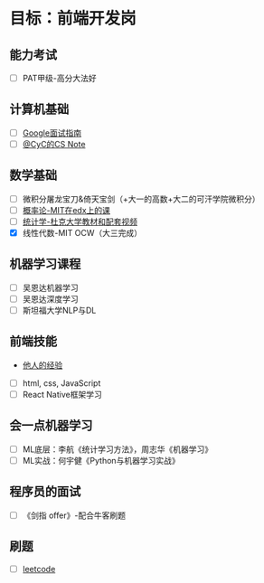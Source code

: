 # 目标：前端开发岗

## 能力考试
- [ ] PAT甲级-高分大法好

## 计算机基础
- [ ] [Google面试指南](https://github.com/merelydust/coding-interview-university/blob/master/translations/README-cn.md)
- [ ] [@CyC的CS Note](https://github.com/CyC2018/CS-Notes)

## 数学基础
- [ ] 微积分屠龙宝刀&倚天宝剑（+大一的高数+大二的可汗学院微积分）
- [ ] [概率论-MIT在edx上的课](https://courses.edx.org/courses/course-v1:MITx+6.041x_4+1T2017/course/)
- [ ] [统计学-杜克大学教材和配套视频](https://www.openintro.org/stat/textbook.php?stat_book=os)
- [X] 线性代数-MIT OCW（大三完成）

## 机器学习课程
- [ ] 吴恩达机器学习
- [ ] 吴恩达深度学习
- [ ] 斯坦福大学NLP与DL

## 前端技能
- [他人的经验](https://github.com/qiu-deqing/FE-learning)
- [ ] html, css, JavaScript
- [ ] React Native框架学习

## 会一点机器学习
- [ ] ML底层：李航《统计学习方法》，周志华《机器学习》
- [ ] ML实战：何宇健《Python与机器学习实战》

## 程序员的面试
- [ ] 《剑指 offer》-配合牛客刷题

## 刷题
- [ ] [leetcode](https://leetcode.com/)


